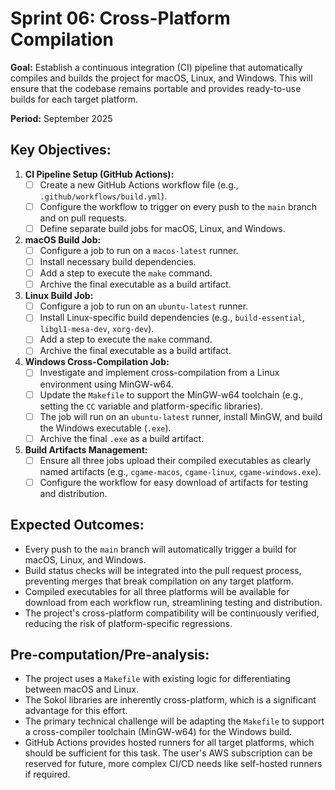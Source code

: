# Sprint 06: Cross-Platform Compilation

**Goal:** Establish a continuous integration (CI) pipeline that automatically compiles and builds the project for macOS, Linux, and Windows. This will ensure that the codebase remains portable and provides ready-to-use builds for each target platform.

**Period:** September 2025

## Key Objectives:

1.  **CI Pipeline Setup (GitHub Actions):**
    *   [ ] Create a new GitHub Actions workflow file (e.g., `.github/workflows/build.yml`).
    *   [ ] Configure the workflow to trigger on every push to the `main` branch and on pull requests.
    *   [ ] Define separate build jobs for macOS, Linux, and Windows.

2.  **macOS Build Job:**
    *   [ ] Configure a job to run on a `macos-latest` runner.
    *   [ ] Install necessary build dependencies.
    *   [ ] Add a step to execute the `make` command.
    *   [ ] Archive the final executable as a build artifact.

3.  **Linux Build Job:**
    *   [ ] Configure a job to run on an `ubuntu-latest` runner.
    *   [ ] Install Linux-specific build dependencies (e.g., `build-essential`, `libgl1-mesa-dev`, `xorg-dev`).
    *   [ ] Add a step to execute the `make` command.
    *   [ ] Archive the final executable as a build artifact.

4.  **Windows Cross-Compilation Job:**
    *   [ ] Investigate and implement cross-compilation from a Linux environment using MinGW-w64.
    *   [ ] Update the `Makefile` to support the MinGW-w64 toolchain (e.g., setting the `CC` variable and platform-specific libraries).
    *   [ ] The job will run on an `ubuntu-latest` runner, install MinGW, and build the Windows executable (`.exe`).
    *   [ ] Archive the final `.exe` as a build artifact.

5.  **Build Artifacts Management:**
    *   [ ] Ensure all three jobs upload their compiled executables as clearly named artifacts (e.g., `cgame-macos`, `cgame-linux`, `cgame-windows.exe`).
    *   [ ] Configure the workflow for easy download of artifacts for testing and distribution.

## Expected Outcomes:

*   Every push to the `main` branch will automatically trigger a build for macOS, Linux, and Windows.
*   Build status checks will be integrated into the pull request process, preventing merges that break compilation on any target platform.
*   Compiled executables for all three platforms will be available for download from each workflow run, streamlining testing and distribution.
*   The project's cross-platform compatibility will be continuously verified, reducing the risk of platform-specific regressions.

## Pre-computation/Pre-analysis:

*   The project uses a `Makefile` with existing logic for differentiating between macOS and Linux.
*   The Sokol libraries are inherently cross-platform, which is a significant advantage for this effort.
*   The primary technical challenge will be adapting the `Makefile` to support a cross-compiler toolchain (MinGW-w64) for the Windows build.
*   GitHub Actions provides hosted runners for all target platforms, which should be sufficient for this task. The user's AWS subscription can be reserved for future, more complex CI/CD needs like self-hosted runners if required.

